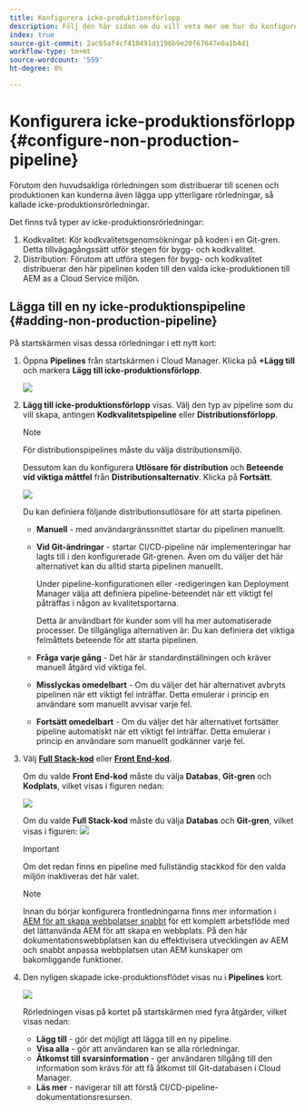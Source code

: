 ```yaml
---
title: Konfigurera icke-produktionsförlopp
description: Följ den här sidan om du vill veta mer om hur du konfigurerar en icke-produktionspipeline i Cloud Manager
index: true
source-git-commit: 2ac65af4cf410491d1196b9e20f67647e0a1b4d1
workflow-type: tm+mt
source-wordcount: '559'
ht-degree: 0%

---
```



# Konfigurera icke-produktionsförlopp {#configure-non-production-pipeline}

Förutom den huvudsakliga rörledningen som distribuerar till scenen och produktionen kan kunderna även lägga upp ytterligare rörledningar, så kallade icke-produktionsrörledningar.

Det finns två typer av icke-produktionsrörledningar:

1. Kodkvalitet: Kör kodkvalitetsgenomsökningar på koden i en Git-gren. Detta tillvägagångssätt utför stegen för bygg- och kodkvalitet.
1. Distribution: Förutom att utföra stegen för bygg- och kodkvalitet distribuerar den här pipelinen koden till den valda icke-produktionen till AEM as a Cloud Service miljön.

## Lägga till en ny icke-produktionspipeline {#adding-non-production-pipeline}

På startskärmen visas dessa rörledningar i ett nytt kort:

1. Öppna **Pipelines** från startskärmen i Cloud Manager. Klicka på **+Lägg till** och markera **Lägg till icke-produktionsförlopp**.

   ![](/help/implementing/cloud-manager/assets/configure-pipeline/nonprod-pipeline-add1.png)

1. **Lägg till icke-produktionsförlopp**  visas. Välj den typ av pipeline som du vill skapa, antingen **Kodkvalitetspipeline** eller **Distributionsförlopp**.

   >[!NOTE]
   >För distributionspipelines måste du välja distributionsmiljö.

   Dessutom kan du konfigurera **Utlösare för distribution** och **Beteende vid viktiga måttfel** från **Distributionsalternativ**. Klicka på **Fortsätt**.

   ![](/help/implementing/cloud-manager/assets/configure-pipeline/nonprod-pipeline-add2.png)

   Du kan definiera följande distributionsutlösare för att starta pipelinen.

   * **Manuell** - med användargränssnittet startar du pipelinen manuellt.
   * **Vid Git-ändringar** - startar CI/CD-pipeline när implementeringar har lagts till i den konfigurerade Git-grenen. Även om du väljer det här alternativet kan du alltid starta pipelinen manuellt.

      Under pipeline-konfigurationen eller -redigeringen kan Deployment Manager välja att definiera pipeline-beteendet när ett viktigt fel påträffas i någon av kvalitetsportarna.

      Detta är användbart för kunder som vill ha mer automatiserade processer. De tillgängliga alternativen är:
   Du kan definiera det viktiga felmåttets beteende för att starta pipelinen.

   * **Fråga varje gång** - Det här är standardinställningen och kräver manuell åtgärd vid viktiga fel.
   * **Misslyckas omedelbart** - Om du väljer det här alternativet avbryts pipelinen när ett viktigt fel inträffar. Detta emulerar i princip en användare som manuellt avvisar varje fel.
   * **Fortsätt omedelbart** - Om du väljer det här alternativet fortsätter pipeline automatiskt när ett viktigt fel inträffar. Detta emulerar i princip en användare som manuellt godkänner varje fel.


1. Välj **[Full Stack-kod](/help/implementing/cloud-manager/configuring-pipelines/introduction-ci-cd-pipelines.md#full-stack-pipeline)** eller **[Front End-kod](/help/implementing/cloud-manager/configuring-pipelines/introduction-ci-cd-pipelines.md#front-end)**.

   Om du valde **Front End-kod** måste du välja **Databas**, **Git-gren** och **Kodplats**, vilket visas i figuren nedan:

   ![](/help/implementing/cloud-manager/assets/configure-pipeline/non-prod-confignew1.png)

   Om du valde **Full Stack-kod** måste du välja **Databas** och **Git-gren**, vilket visas i figuren:
   ![](/help/implementing/cloud-manager/assets/configure-pipeline/non-prod-fullstack1.png)

   >[!IMPORTANT]
   >Om det redan finns en pipeline med fullständig stackkod för den valda miljön inaktiveras det här valet.

   >[!NOTE]
   >Innan du börjar konfigurera frontledningarna finns mer information i [AEM för att skapa webbplatser snabbt](https://experienceleague.adobe.com/docs/experience-manager-cloud-service/sites-journey/quick-site/overview.html) för ett komplett arbetsflöde med det lättanvända AEM för att skapa en webbplats. På den här dokumentationswebbplatsen kan du effektivisera utvecklingen av AEM och snabbt anpassa webbplatsen utan AEM kunskaper om bakomliggande funktioner.

1. Den nyligen skapade icke-produktionsflödet visas nu i **Pipelines** kort.

   ![](/help/implementing/cloud-manager/assets/configure-pipeline/non-prod-fullstack2.png)


   Rörledningen visas på kortet på startskärmen med fyra åtgärder, vilket visas nedan:

   * **Lägg till** - gör det möjligt att lägga till en ny pipeline.
   * **Visa alla** - gör att användaren kan se alla rörledningar.
   * **Åtkomst till svarsinformation** - ger användaren tillgång till den information som krävs för att få åtkomst till Git-databasen i Cloud Manager.
   * **Läs mer** - navigerar till att förstå CI/CD-pipeline-dokumentationsresursen.